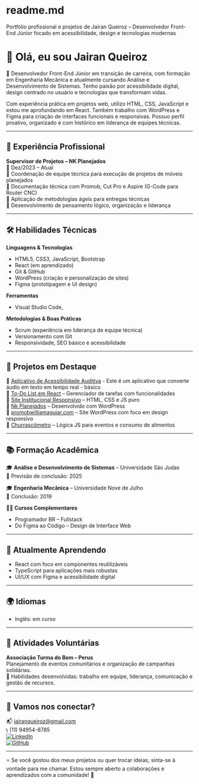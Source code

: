 # readme.md
Portfólio profissional e projetos de Jairan Queiroz – Desenvolvedor Front-End Júnior focado em acessibilidade, design e tecnologias modernas


# 👋 Olá, eu sou Jairan Queiroz

🎯 Desenvolvedor Front-End Júnior em transição de carreira, com formação em Engenharia Mecânica e atualmente cursando Análise e Desenvolvimento de Sistemas. Tenho paixão por acessibilidade digital, design centrado no usuário e tecnologias que transformam vidas.

Com experiência prática em projetos web, utilizo HTML, CSS, JavaScript e estou me aprofundando em React. Também trabalho com WordPress e Figma para criação de interfaces funcionais e responsivas. Possuo perfil proativo, organizado e com histórico em liderança de equipes técnicas.

---

## 💼 Experiência Profissional

**Supervisor de Projetos – NK Planejados**  
📅 Dez/2023 – Atual  
🔹 Coordenação de equipe técnica para execução de projetos de móveis planejados  
🔹 Documentação técnica com Promob, Cut Pro e Aspire (G-Code para Router CNC)  
🔹 Aplicação de metodologias ágeis para entregas técnicas  
🔹 Desenvolvimento de pensamento lógico, organização e liderança  

---

## 🛠️ Habilidades Técnicas

**Linguagens & Tecnologias**  
- HTML5, CSS3, JavaScript, Bootstrap  
- React (em aprendizado)  
- Git & GitHub  
- WordPress (criação e personalização de sites)  
- Figma (prototipagem e UI design)

**Ferramentas**  
- Visual Studio Code,

**Metodologias & Boas Práticas**  
- Scrum (experiência em liderança de equipe técnica)  
- Versionamento com Git  
- Responsividade, SEO básico e acessibilidade  

---

## 🚀 Projetos em Destaque

🔹 [Aplicativo de Acessibilidade Auditiva](https://github.com/JairanQ/1-App--Aplicativo-de-Acessibilidade-Auditiva/tree/main)  - Este é um aplicativo que converte áudio em texto em tempo real - básico  
🔹 [To-Do List em React](https://github.com/JairanQ) – Gerenciador de tarefas com funcionalidades  
🔹 [Site Institucional Responsivo](https://github.com/JairanQ) – HTML, CSS e JS puro  
🔹 [Nk Planejados](https://nkplanejados.com.br) – Desenvolvido com WordPress  
🔹 [promobwilliamaguiar.com](https://promobwilliamaguiar.com) – Site WordPress com foco em design responsivo  
🔹 [Churrascômetro](https://github.com/JairanQ) – Lógica JS para eventos e consumo de alimentos  

---

## 📚 Formação Acadêmica

🎓 **Análise e Desenvolvimento de Sistemas** – Universidade São Judas  
📅 Previsão de conclusão: 2025

🎓 **Engenharia Mecânica** – Universidade Nove de Julho  
📅 Conclusão: 2019

🧑‍💻 **Cursos Complementares**  
- Programador BR – Fullstack  
- Do Figma ao Código – Design de Interface Web  

---

## 🌱 Atualmente Aprendendo

- React com foco em componentes reutilizáveis  
- TypeScript para aplicações mais robustas  
- UI/UX com Figma e acessibilidade digital  

---

## 🌍 Idiomas

- Inglês: em curso  

---

## 💬 Atividades Voluntárias

**Associação Turma do Bem – Perus**  
Planejamento de eventos comunitários e organização de campanhas solidárias.  
🔹 Habilidades desenvolvidas: trabalho em equipe, liderança, comunicação e gestão de recursos.

---

## 🤝 Vamos nos conectar?

📬 jairanqueiroz@gmail.com  
📞 (11) 94954-8785  
[![LinkedIn](https://img.shields.io/badge/-LinkedIn-0A66C2?style=flat&logo=linkedin&logoColor=white)](https://www.linkedin.com/in/jairan-queiroz/)  
[![GitHub](https://img.shields.io/badge/-GitHub-181717?style=flat&logo=github&logoColor=white)](https://github.com/JairanQ)

---

⭐ Se você gostou dos meus projetos ou quer trocar ideias, sinta-se à vontade para me chamar. Estou sempre aberto a colaborações e aprendizados com a comunidade! 🚀
